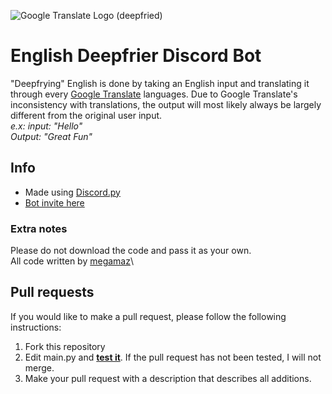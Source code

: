 ![Google Translate Logo (deepfried)](https://media.discordapp.net/attachments/741078845750247445/742101680606412820/Translate2.png?width=1282&height=403)

# English Deepfrier Discord Bot
"Deepfrying" English is done by taking an English input and translating it through every [Google Translate](https://translate.google.com) languages. Due to Google Translate's inconsistency with translations, the output will most likely always be largely different from the original user input.\
*e.x: input: "Hello"\
Output: "Great Fun"*

## Info
- Made using [Discord.py](https://discordpy.readthedocs.io/en/latest/)
- [Bot invite here](https://discord.com/api/oauth2/authorize?client_id=692119694580383814&permissions=19456&scope=bot)

### Extra notes
Please do not download the code and pass it as your own.\
All code written by [megamaz](https://github.com/megamaz/)\

## Pull requests
If you would like to make a pull request, please follow the following instructions:
1. Fork this repository
1. Edit main.py and <ins>__test it__</ins>. If the pull request has not been tested, I will not merge.
1. Make your pull request with a description that describes all additions.
